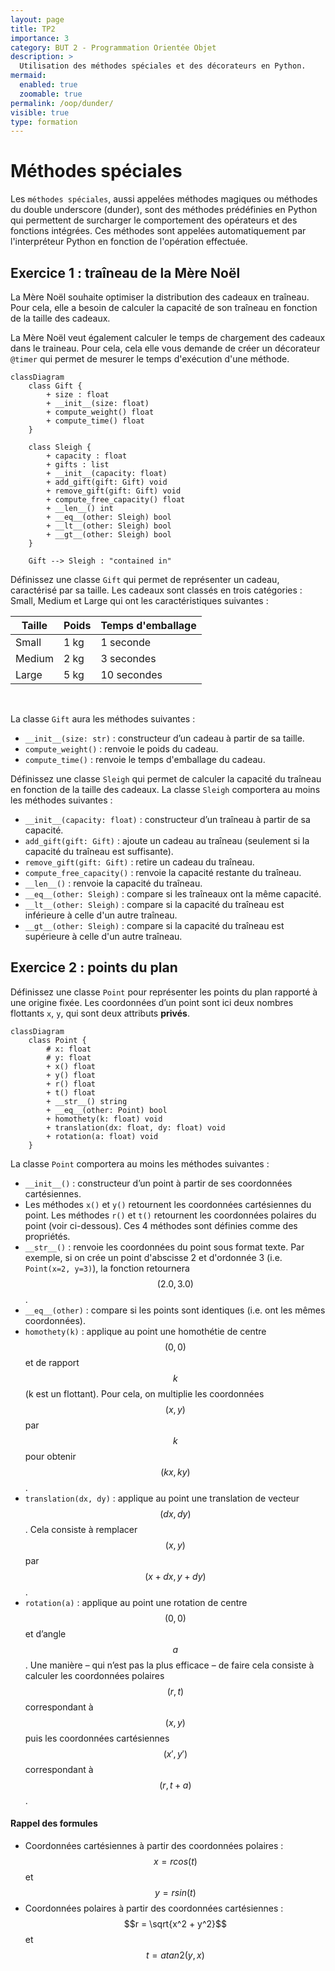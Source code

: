 ```yaml
---
layout: page
title: TP2
importance: 3
category: BUT 2 - Programmation Orientée Objet
description: >
  Utilisation des méthodes spéciales et des décorateurs en Python.
mermaid:
  enabled: true
  zoomable: true
permalink: /oop/dunder/
visible: true
type: formation
---
```


# Méthodes spéciales

Les `méthodes spéciales`, aussi appelées méthodes magiques ou méthodes du double underscore (dunder), sont des méthodes prédéfinies en Python qui permettent de surcharger le comportement des opérateurs et des fonctions intégrées. Ces méthodes sont appelées automatiquement par l'interpréteur Python en fonction de l'opération effectuée.

## Exercice 1 : traîneau de la Mère Noël

La Mère Noël souhaite optimiser la distribution des cadeaux en traîneau. Pour cela, elle a besoin de calculer la capacité de son traîneau en fonction de la taille des cadeaux.

La Mère Noël veut également calculer le temps de chargement des cadeaux dans le traineau. Pour cela, cela elle vous demande de créer un décorateur `@timer` qui permet de mesurer le temps d'exécution d'une méthode.

```mermaid
classDiagram
    class Gift {
        + size : float 
        + __init__(size: float)
        + compute_weight() float
        + compute_time() float
    }

    class Sleigh {
        + capacity : float 
        + gifts : list
        + __init__(capacity: float)
        + add_gift(gift: Gift) void
        + remove_gift(gift: Gift) void
        + compute_free_capacity() float
        + __len__() int
        + __eq__(other: Sleigh) bool
        + __lt__(other: Sleigh) bool
        + __gt__(other: Sleigh) bool
    }

    Gift --> Sleigh : "contained in"

```

Définissez une classe `Gift` qui permet de représenter un cadeau, caractérisé par sa taille. Les cadeaux sont classés en trois catégories : Small, Medium et Large qui ont les caractéristiques suivantes : 

| Taille | Poids | Temps d'emballage |
|--------|-------|-------------------|
| Small  | 1 kg  | 1 seconde         |
| Medium | 2 kg  | 3 secondes        |
| Large  | 5 kg  | 10 secondes       |

<br>

La classe `Gift` aura les méthodes suivantes :

- `__init__(size: str)` : constructeur d’un cadeau à partir de sa taille.
- `compute_weight()` : renvoie le poids du cadeau.
- `compute_time()` : renvoie le temps d'emballage du cadeau.

Définissez une classe `Sleigh` qui permet de calculer la capacité du traîneau en fonction de la taille des cadeaux. La classe `Sleigh` comportera au moins les méthodes suivantes :

- `__init__(capacity: float)` : constructeur d’un traîneau à partir de sa capacité.
- `add_gift(gift: Gift)` : ajoute un cadeau au traîneau (seulement si la capacité du traîneau est suffisante).
- `remove_gift(gift: Gift)` : retire un cadeau du traîneau.
- `compute_free_capacity()` : renvoie la capacité restante du traîneau.
- `__len__()` : renvoie la capacité du traîneau.
- `__eq__(other: Sleigh)` : compare si les traîneaux ont la même capacité.
- `__lt__(other: Sleigh)` : compare si la capacité du traîneau est inférieure à celle d'un autre traîneau.
- `__gt__(other: Sleigh)` : compare si la capacité du traîneau est supérieure à celle d'un autre traîneau.



## Exercice 2 : points du plan

Définissez une classe `Point` pour représenter les points du plan rapporté à une origine fixée.
Les coordonnées d’un point sont ici deux nombres flottants `x`, `y`, qui sont deux attributs **privés**.

```mermaid
classDiagram
    class Point {
        # x: float
        # y: float
        + x() float
        + y() float
        + r() float
        + t() float
        + __str__() string
        + __eq__(other: Point) bool
        + homothety(k: float) void
        + translation(dx: float, dy: float) void
        + rotation(a: float) void
    }

```

La classe `Point` comportera au moins les méthodes suivantes :

- `__init__()` : constructeur d’un point à partir de ses coordonnées cartésiennes.
- Les méthodes `x()` et `y()` retournent les coordonnées cartésiennes du point. Les méthodes `r()` et `t()` retournent les coordonnées polaires du point (voir ci-dessous). Ces 4 méthodes sont définies comme des propriétés.
- `__str__()` : renvoie les coordonnées du point sous format texte. Par exemple, si on crée un point d'abscisse 2 et d'ordonnée 3 (i.e. `Point(x=2, y=3)`), la fonction retournera $$(2.0, 3.0)$$.
- `__eq__(other)` : compare si les points sont identiques (i.e. ont les mêmes coordonnées).
- `homothety(k)` : applique au point une homothétie de centre $$(0, 0)$$ et de rapport $$k$$ (k est un flottant). Pour cela, on multiplie les coordonnées $$(x, y)$$ par $$k$$ pour obtenir $$(kx, ky)$$.
- `translation(dx, dy)` : applique au point une translation de vecteur $$(dx, dy)$$. Cela consiste à remplacer $$(x, y)$$ par $$(x + dx, y + dy)$$.
- `rotation(a)` : applique au point une rotation de centre $$(0, 0)$$ et d’angle $$a$$. Une manière – qui n’est pas la plus efficace – de faire cela consiste à calculer les coordonnées polaires $$(r, t)$$ correspondant à $$(x, y)$$ puis les coordonnées cartésiennes $$(x′, y′)$$ correspondant à $$(r, t + a)$$.

#### Rappel des formules

- Coordonnées cartésiennes à partir des coordonnées polaires : $$x = r cos(t)$$ et $$y = r sin(t)$$
- Coordonnées polaires à partir des coordonnées cartésiennes : $$r = \sqrt{x^2 + y^2}$$ et $$t = atan2(y, x)$$
